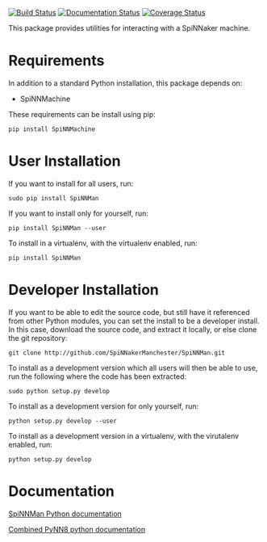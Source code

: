 [![Build Status](https://github.com/SpiNNakerManchester/SpiNNMan/workflows/Python%20Actions/badge.svg?branch=master)](https://github.com/SpiNNakerManchester/SpiNNMan/actions?query=workflow%3A%22Python+Actions%22+branch%3Amaster)
[![Documentation Status](https://readthedocs.org/projects/spinnman/badge/?version=latest)](https://spinnman.readthedocs.io/en/latest/?badge=latest)
[![Coverage Status](https://coveralls.io/repos/github/SpiNNakerManchester/SpiNNMan/badge.svg?branch=master)](https://coveralls.io/github/SpiNNakerManchester/SpiNNMan?branch=master)


This package provides utilities for interacting with a SpiNNaker machine.

Requirements
============
In addition to a standard Python installation, this package depends on:

 - SpiNNMachine

These requirements can be install using pip:

    pip install SpiNNMachine

User Installation
=================
If you want to install for all users, run:

    sudo pip install SpiNNMan

If you want to install only for yourself, run:

    pip install SpiNNMan --user

To install in a virtualenv, with the virtualenv enabled, run:

    pip install SpiNNMan

Developer Installation
======================
If you want to be able to edit the source code, but still have it referenced
from other Python modules, you can set the install to be a developer install.
In this case, download the source code, and extract it locally, or else clone
the git repository:

    git clone http://github.com/SpiNNakerManchester/SpiNNMan.git

To install as a development version which all users will then be able to use,
run the following where the code has been extracted:

    sudo python setup.py develop

To install as a development version for only yourself, run:

    python setup.py develop --user

To install as a development version in a virtualenv, with the virutalenv
enabled, run:

    python setup.py develop

Documentation
=============
[SpiNNMan Python documentation](http://spinnman.readthedocs.io)

[Combined PyNN8 python documentation](http://spinnaker8manchester.readthedocs.io)
